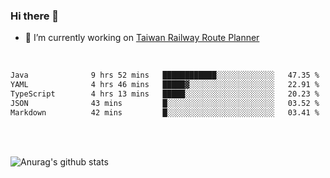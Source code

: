 ### Hi there 👋

- 🔭 I’m currently working on [Taiwan Railway Route Planner](https://github.com/Taiwan-Railway-Route-Planner)

<br/>

<!--START_SECTION:waka-->

```txt
Java              9 hrs 52 mins   ████████████░░░░░░░░░░░░░   47.35 %
YAML              4 hrs 46 mins   █████▓░░░░░░░░░░░░░░░░░░░   22.91 %
TypeScript        4 hrs 13 mins   █████░░░░░░░░░░░░░░░░░░░░   20.23 %
JSON              43 mins         █░░░░░░░░░░░░░░░░░░░░░░░░   03.52 %
Markdown          42 mins         █░░░░░░░░░░░░░░░░░░░░░░░░   03.41 %
```

<!--END_SECTION:waka-->

<br/>
<br/>

![Anurag's github stats](https://github-readme-stats.vercel.app/api?username=DepickereSven&show_icons=true&theme=tokyonight)



<!--
**DepickereSven/DepickereSven** is a ✨ _special_ ✨ repository because its `README.md` (this file) appears on your GitHub profile.

Here are some ideas to get you started:

- 🔭 I’m currently working on ...
- 🌱 I’m currently learning ...
- 👯 I’m looking to collaborate on ...
- 🤔 I’m looking for help with ...
- 💬 Ask me about ...
- 📫 How to reach me: ...
- 😄 Pronouns: ...
- ⚡ Fun fact: ...
-->
